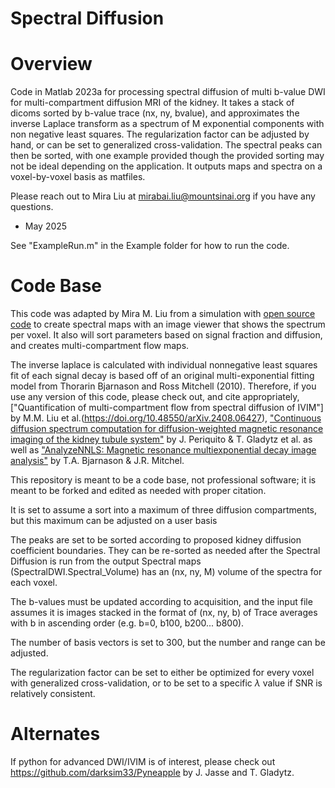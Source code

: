 # Spectral Diffusion

# Overview
Code in Matlab 2023a for processing spectral diffusion of multi b-value DWI for multi-compartment diffusion MRI of the kidney. 
It takes a stack of dicoms sorted by b-value trace (nx, ny, bvalue), and approximates the inverse Laplace transform as a spectrum of M exponential components with non negative least squares. 
The regularization factor can be adjusted by hand, or can be set to generalized cross-validation.
The spectral peaks can then be sorted, with one example provided though the provided sorting may not be ideal depending on the application. 
It outputs maps and spectra on a voxel-by-voxel basis as matfiles.

Please reach out to Mira Liu at mirabai.liu@mountsinai.org if you have any questions.
- May 2025

See "ExampleRun.m" in the Example folder for how to run the code.

# Code Base
This code was adapted by Mira M. Liu from a simulation with [open source code](https://github.com/JoaoPeriquito/NNLS_computation_of_renal_DWI) to create spectral maps with an image viewer that shows the spectrum per voxel. It also will sort parameters based on signal fraction and diffusion, and creates multi-compartment flow maps.

The inverse laplace is calculated with individual nonnegative least squares fit of each signal decay is based off of an original multi-exponential fitting model from Thorarin Bjarnason and Ross Mitchell (2010). 
Therefore, if you use any version of this code, please check out, and cite appropriately, ["Quantification of multi-compartment flow from spectral diffusion of IVIM"] by M.M. Liu et al.(https://doi.org/10.48550/arXiv.2408.06427), ["Continuous diffusion spectrum computation for diffusion-weighted magnetic resonance imaging of the kidney tubule system"](https://doi.org/10.21037/qims-20-1360) by J. Periquito & T. Gladytz et al. as well as ["AnalyzeNNLS: Magnetic resonance multiexponential decay image analysis"](https://doi.org/10.1016/j.jmr.2010.07.008) by T.A. Bjarnason & J.R. Mitchel.

This repository is meant to be a code base, not professional software; it is meant to be forked and edited as needed with proper citation.

It is set to assume a sort into a maximum of three diffusion compartments, but this maximum can be adjusted on a user basis

The peaks are set to be sorted according to proposed kidney diffusion coefficient boundaries. They can be re-sorted as needed after the Spectral Diffusion is run from the output Spectral maps (SpectralDWI.Spectral_Volume) has an (nx, ny, M) volume of the spectra for each voxel.

The b-values must be updated according to acquisition, and the input file assumes it is images stacked in the format of (nx, ny, b) of Trace averages with b in ascending order (e.g. b=0, b100, b200... b800).

The number of basis vectors is set to 300, but the number and range can be adjusted. 

The regularization factor can be set to either be optimized for every voxel with generalized cross-validation, or to be set to a specific $\lambda$ value if SNR is relatively consistent.

# Alternates
If python for advanced DWI/IVIM is of interest, please check out https://github.com/darksim33/Pyneapple by J. Jasse and T. Gladytz.
